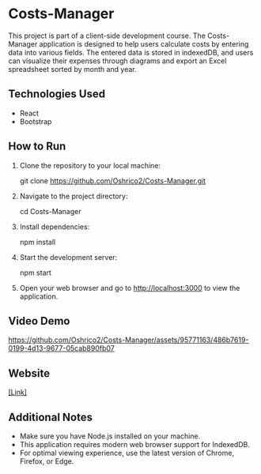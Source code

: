 # Costs-Manager

This project is part of a client-side development course.
The Costs-Manager application is designed to help users calculate costs by entering data into various fields. The entered data is stored in indexedDB, and users can visualize their expenses through diagrams and export an Excel spreadsheet sorted by month and year. 

## Technologies Used
- React
- Bootstrap

## How to Run

1. Clone the repository to your local machine:

   git clone https://github.com/Oshrico2/Costs-Manager.git

2. Navigate to the project directory:

   cd Costs-Manager

3. Install dependencies:

   npm install

4. Start the development server:

   npm start

5. Open your web browser and go to [http://localhost:3000](http://localhost:3000) to view the application.

## Video Demo

https://github.com/Oshrico2/Costs-Manager/assets/95771163/486b7619-0199-4d13-9677-05cab890fb07


## Website
[[Link]](https://master--costs-manager-osher-and-guy.netlify.app)

## Additional Notes
- Make sure you have Node.js installed on your machine.
- This application requires modern web browser support for IndexedDB.
- For optimal viewing experience, use the latest version of Chrome, Firefox, or Edge.
